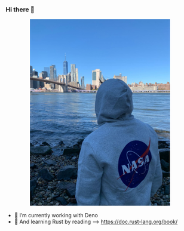 ### Hi there 👋

<p align="center">
  <img src="./Brooklyn.jpg" height="500">
 </p>

- 🔭  I’m currently working with Deno
- 🌱  And learning Rust by reading --> https://doc.rust-lang.org/book/

<!--
**zk182/zk182** is a ✨ _special_ ✨ repository because its `README.md` (this file) appears on your GitHub profile.

Here are some ideas to get you started:

- 🔭 I’m currently working on ...
- 🌱 I’m currently learning ...
- 👯 I’m looking to collaborate on ...
- 🤔 I’m looking for help with ...
- 💬 Ask me about ...
- 📫 How to reach me: ...
- 😄 Pronouns: ...
- ⚡ Fun fact: ...
-->
